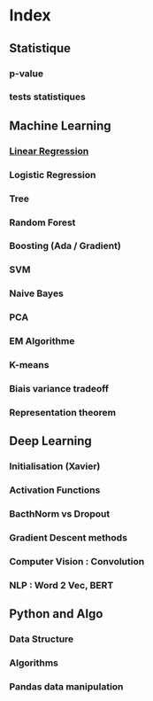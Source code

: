 # Index

## Statistique
### p-value
### tests statistiques

## Machine Learning
### [Linear Regression](linear_regression.md)
### Logistic Regression
### Tree
### Random Forest
### Boosting (Ada / Gradient)
### SVM
### Naive Bayes
### PCA
### EM Algorithme
### K-means
### Biais variance tradeoff
### Representation theorem

## Deep Learning
### Initialisation (Xavier)
### Activation Functions
### BacthNorm vs Dropout
### Gradient Descent methods
### Computer Vision : Convolution
### NLP : Word 2 Vec, BERT

## Python and Algo
### Data Structure
### Algorithms
### Pandas data manipulation

